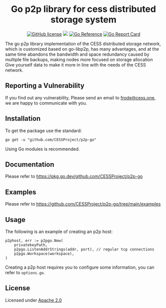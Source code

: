 <div align="center">

# Go p2p library for cess distributed storage system

[![GitHub license](https://img.shields.io/badge/license-Apache2-blue)](#LICENSE) <a href=""><img src="https://img.shields.io/badge/golang-%3E%3D1.19-blue.svg" /></a> [![Go Reference](https://pkg.go.dev/badge/github.com/CESSProject/p2p-go.svg)](https://pkg.go.dev/github.com/CESSProject/p2p-go) [![Go Report Card](https://goreportcard.com/badge/github.com/CESSProject/p2p-go)](https://goreportcard.com/report/github.com/CESSProject/p2p-go)

</div>

The go p2p library implementation of the CESS distributed storage network, which is customized based on go-libp2p, has many advantages, and at the same time abandons the bandwidth and space redundancy caused by multiple file backups, making nodes more focused on storage allocation Give yourself data to make it more in line with the needs of the CESS network.

## Reporting a Vulnerability
If you find out any vulnerability, Please send an email to frode@cess.one, we are happy to communicate with you.

## Installation
To get the package use the standard:
```
go get -u "github.com/CESSProject/p2p-go"
```
Using Go modules is recommended.

## Documentation 
Please refer to https://pkg.go.dev/github.com/CESSProject/p2p-go

## Examples
Please refer to https://github.com/CESSProject/p2p-go/tree/main/examples

## Usage

The following is an example of creating an p2p host:
```
p2phost, err := p2pgo.New(
    privatekeyPath,
    p2pgo.ListenAddrStrings(addr, port), // regular tcp connections
    p2pgo.Workspace(workspace),
)
```
Creating a p2p host requires you to configure some information, you can refer to `options.go`.

## License
Licensed under [Apache 2.0](https://github.com/CESSProject/p2p-go/blob/main/LICENSE)
